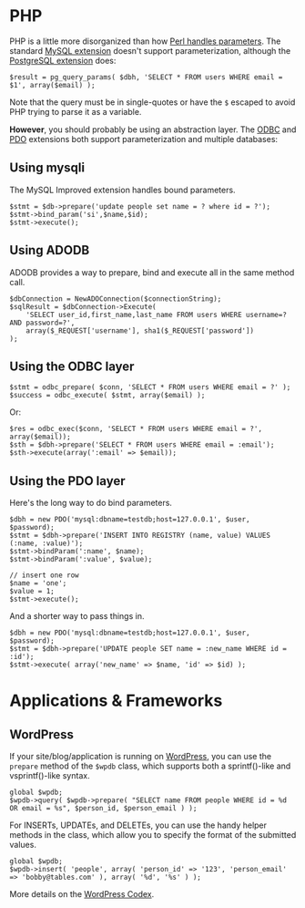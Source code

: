 PHP
===

PHP is a little more disorganized than how
[Perl handles parameters](./perl.html).
The standard [MySQL extension](http://php.net/manual/en/book.mysql.php)
doesn't support parameterization, although the
[PostgreSQL extension](http://www.php.net/manual/en/book.pgsql.php) does:

    $result = pg_query_params( $dbh, 'SELECT * FROM users WHERE email = $1', array($email) );

Note that the query must be in single-quotes or have the `$` escaped
to avoid PHP trying to parse it as a variable.

**However**, you should probably be using an abstraction layer.
The [ODBC](http://php.net/manual/en/book.uodbc.php) and
[PDO](http://www.php.net/manual/en/book.pdo.php) extensions both
support parameterization and multiple databases:

Using mysqli
------------

The MySQL Improved extension handles bound parameters.

    $stmt = $db->prepare('update people set name = ? where id = ?');
    $stmt->bind_param('si',$name,$id);
    $stmt->execute();

Using ADODB
-----------

ADODB provides a way to prepare, bind and execute all in the same method call.

    $dbConnection = NewADOConnection($connectionString);
    $sqlResult = $dbConnection->Execute(
        'SELECT user_id,first_name,last_name FROM users WHERE username=? AND password=?',
        array($_REQUEST['username'], sha1($_REQUEST['password'])
    );

Using the ODBC layer
--------------------

    $stmt = odbc_prepare( $conn, 'SELECT * FROM users WHERE email = ?' );
    $success = odbc_execute( $stmt, array($email) );

Or:

    $res = odbc_exec($conn, 'SELECT * FROM users WHERE email = ?', array($email));
    $sth = $dbh->prepare('SELECT * FROM users WHERE email = :email');
    $sth->execute(array(':email' => $email));

Using the PDO layer
-------------------

Here's the long way to do bind parameters.

    $dbh = new PDO('mysql:dbname=testdb;host=127.0.0.1', $user, $password);
    $stmt = $dbh->prepare('INSERT INTO REGISTRY (name, value) VALUES (:name, :value)');
    $stmt->bindParam(':name', $name);
    $stmt->bindParam(':value', $value);

    // insert one row
    $name = 'one';
    $value = 1;
    $stmt->execute();

And a shorter way to pass things in.

    $dbh = new PDO('mysql:dbname=testdb;host=127.0.0.1', $user, $password);
    $stmt = $dbh->prepare('UPDATE people SET name = :new_name WHERE id = :id');
    $stmt->execute( array('new_name' => $name, 'id' => $id) );

Applications & Frameworks
=========================

WordPress
---------

If your site/blog/application is running on [WordPress](http://wordpress.org), you can use the `prepare` method of the `$wpdb` class, which supports both a sprintf()-like and vsprintf()-like syntax.

    global $wpdb;
    $wpdb->query( $wpdb->prepare( "SELECT name FROM people WHERE id = %d OR email = %s", $person_id, $person_email ) );

For INSERTs, UPDATEs, and DELETEs, you can use the handy helper methods in the class, which allow you to specify the format of the submitted values.

    global $wpdb;
    $wpdb->insert( 'people', array( 'person_id' => '123', 'person_email' => 'bobby@tables.com' ), array( '%d', '%s' ) );

More details on the [WordPress Codex](http://codex.wordpress.org/Class_Reference/wpdb).
